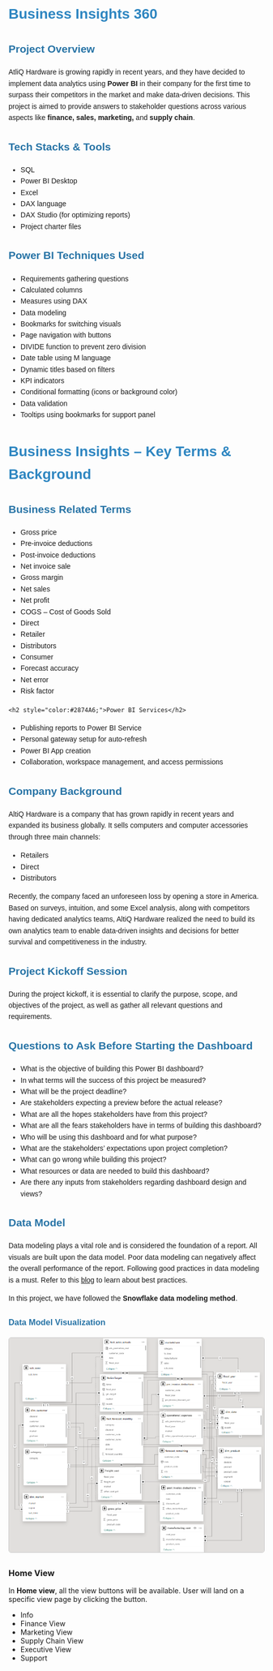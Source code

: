 <div style="font-family: Arial, sans-serif; line-height: 1.6;">

  <h1 style="color:#2E86C1;">Business Insights 360</h1>

  <h2 style="color:#2874A6;">Project Overview</h2>
  <p>
    AtliQ Hardware is growing rapidly in recent years, and they have decided to implement data analytics using <strong>Power BI</strong> in their company for the first time to surpass their competitors in the market and make data-driven decisions. 
    This project is aimed to provide answers to stakeholder questions across various aspects like <strong>finance, sales, marketing,</strong> and <strong>supply chain</strong>.
  </p>

  <h2 style="color:#2874A6;">Tech Stacks & Tools</h2>
  <ul>
    <li>SQL</li>
    <li>Power BI Desktop</li>
    <li>Excel</li>
    <li>DAX language</li>
    <li>DAX Studio (for optimizing reports)</li>
    <li>Project charter files</li>
  </ul>

  <h2 style="color:#2874A6;">Power BI Techniques Used</h2>
  <ul>
    <li>Requirements gathering questions</li>
    <li>Calculated columns</li>
    <li>Measures using DAX</li>
    <li>Data modeling</li>
    <li>Bookmarks for switching visuals</li>
    <li>Page navigation with buttons</li>
    <li>DIVIDE function to prevent zero division</li>
    <li>Date table using M language</li>
    <li>Dynamic titles based on filters</li>
    <li>KPI indicators</li>
    <li>Conditional formatting (icons or background color)</li>
    <li>Data validation</li>
    <li>Tooltips using bookmarks for support panel</li>
  </ul>

  <div style="font-family: Arial, sans-serif; line-height: 1.6;">

  <h1 style="color:#2E86C1;">Business Insights – Key Terms & Background</h1>

  <h2 style="color:#2874A6;">Business Related Terms</h2>
  <ul>
    <li>Gross price</li>
    <li>Pre-invoice deductions</li>
    <li>Post-invoice deductions</li>
    <li>Net invoice sale</li>
    <li>Gross margin</li>
    <li>Net sales</li>
    <li>Net profit</li>
    <li>COGS – Cost of Goods Sold</li>
    <li>Direct</li>
    <li>Retailer</li>
    <li>Distributors</li>
    <li>Consumer</li>
    <li>Forecast accuracy</li>
    <li>Net error</li>
    <li>Risk factor</li>
  </ul>

    <h2 style="color:#2874A6;">Power BI Services</h2>
  <ul>
    <li>Publishing reports to Power BI Service</li>
    <li>Personal gateway setup for auto-refresh</li>
    <li>Power BI App creation</li>
    <li>Collaboration, workspace management, and access permissions</li>
  </ul>

  <h2 style="color:#2874A6;">Company Background</h2>
  <p>
    AltiQ Hardware is a company that has grown rapidly in recent years and expanded its business globally. 
    It sells computers and computer accessories through three main channels:
  </p>
  <ul>
    <li>Retailers</li>
    <li>Direct</li>
    <li>Distributors</li>
  </ul>
  <p>
    Recently, the company faced an unforeseen loss by opening a store in America. Based on surveys, intuition, and some Excel analysis, 
    along with competitors having dedicated analytics teams, AltiQ Hardware realized the need to build its own analytics team 
    to enable data-driven insights and decisions for better survival and competitiveness in the industry.
  </p>

  <h2 style="color:#2874A6;">Project Kickoff Session</h2>
  <p>
    During the project kickoff, it is essential to clarify the purpose, scope, and objectives of the project, 
    as well as gather all relevant questions and requirements.
  </p>

  <h2 style="color:#2874A6;">Questions to Ask Before Starting the Dashboard</h2>
  <ul>
    <li>What is the objective of building this Power BI dashboard?</li>
    <li>In what terms will the success of this project be measured?</li>
    <li>What will be the project deadline?</li>
    <li>Are stakeholders expecting a preview before the actual release?</li>
    <li>What are all the hopes stakeholders have from this project?</li>
    <li>What are all the fears stakeholders have in terms of building this dashboard?</li>
    <li>Who will be using this dashboard and for what purpose?</li>
    <li>What are the stakeholders’ expectations upon project completion?</li>
    <li>What can go wrong while building this project?</li>
    <li>What resources or data are needed to build this dashboard?</li>
    <li>Are there any inputs from stakeholders regarding dashboard design and views?</li>
  </ul>

</div>
<div style="font-family: Arial, sans-serif; line-height: 1.6;">

  <h2 style="color:#2874A6;">Data Model</h2>
  <p>
    Data modeling plays a vital role and is considered the foundation of a report. All visuals are built upon the data model.
    Poor data modeling can negatively affect the overall performance of the report.  
    Following good practices in data modeling is a must. 
    Refer to this <a href="YOUR_BLOG_LINK_HERE" target="_blank">blog</a> to learn about best practices.
  </p>
  <p>
    In this project, we have followed the <strong>Snowflake data modeling method</strong>.
  </p>

  <h3 style="color:#2874A6;">Data Model Visualization</h3>
  <p>
    <img src="https://github.com/Bindupoojary/business_insights/blob/main/data__model.png" alt="Data Model Diagram" style="max-width:100%; height:auto; border:1px solid #ccc; border-radius:5px;">
  </p>

</div>

</div>
<h3>Home View</h3>
<div class="home-view">
    <p>In <strong>Home view</strong>, all the view buttons will be available. User will land on a specific view page by clicking the button.</p>
    <ul class="views-list">
        <li>Info</li>
        <li>Finance View</li>
        <li>Marketing View</li>
        <li>Supply Chain View</li>
        <li>Executive View</li>
        <li>Support</li>
    </ul>
</div>
